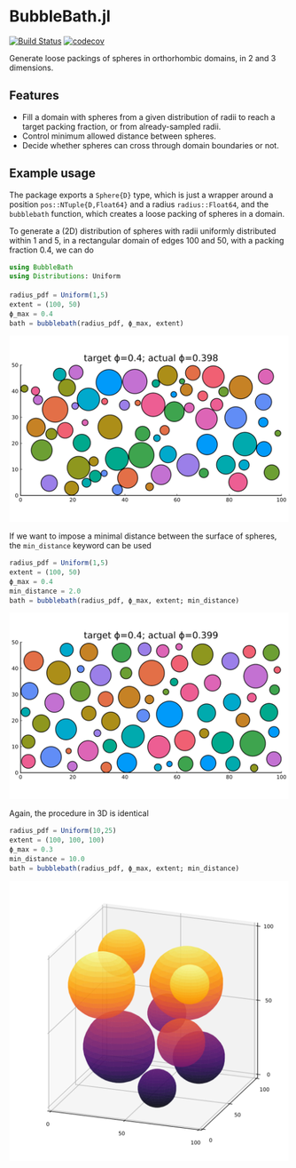 # BubbleBath.jl

[![Build Status](https://github.com/mastrof/BubbleBath.jl/workflows/CI/badge.svg)](https://github.com/mastrof/BubbleBath.jl/actions)
[![codecov](https://codecov.io/gh/mastrof/BubbleBath.jl/branch/main/graphs/badge.svg)](https://codecov.io/gh/mastrof/BubbleBath.jl)

Generate loose packings of spheres in orthorhombic domains, in 2 and 3 dimensions.

## Features
* Fill a domain with spheres from a given distribution of radii to reach a target
    packing fraction, or from already-sampled radii.
* Control minimum allowed distance between spheres.
* Decide whether spheres can cross through domain boundaries or not.

## Example usage
The package exports a `Sphere{D}` type, which is just a wrapper around a 
position `pos::NTuple{D,Float64}` and a radius `radius::Float64`, and
the `bubblebath` function, which creates a loose packing of spheres in a domain.

To generate a (2D) distribution of spheres with radii uniformly distributed
within 1 and 5, in a rectangular domain of edges 100 and 50,
with a packing fraction 0.4, we can do
```julia
using BubbleBath
using Distributions: Uniform

radius_pdf = Uniform(1,5)
extent = (100, 50)
ϕ_max = 0.4
bath = bubblebath(radius_pdf, ϕ_max, extent)
```
![Bubblebath in 2D](examples/2d.svg)

If we want to impose a minimal distance between the surface of spheres,
the `min_distance` keyword can be used
```julia
radius_pdf = Uniform(1,5)
extent = (100, 50)
ϕ_max = 0.4
min_distance = 2.0
bath = bubblebath(radius_pdf, ϕ_max, extent; min_distance)
```
![Bubblebath in 2D with minimum separation](examples/2d_mindist.svg)

Again, the procedure in 3D is identical
```julia
radius_pdf = Uniform(10,25)
extent = (100, 100, 100)
ϕ_max = 0.3
min_distance = 10.0
bath = bubblebath(radius_pdf, ϕ_max, extent; min_distance)
```
![Bubblebath in 3D with minimum separation](examples/3d_mindist.svg)